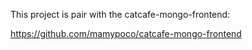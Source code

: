 This project is pair with the catcafe-mongo-frontend:

https://github.com/mamypoco/catcafe-mongo-frontend
